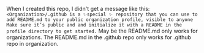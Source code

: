 When I created this repo, I didn't get a message like this: 
`<Organization>/.github is a ✨special ✨ repository that you can use to add README.md to your public organization profile, visible to anyone
Make sure it’s public and and initialize it with a README in the profile directory to get started.`
May be the README.md only works for organizations. The README.md in the .github repo only works for .github repo in organization.
